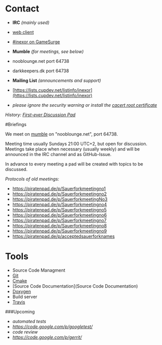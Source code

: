 # Contact

* **IRC** _(mainly used)_
 * [web client](http://irc.lc/gamesurge/inexor)
 * [#inexor on GameSurge](irc://gamesurge.net/#inexor)

* **Mumble** _(for meetings, see below)_
 * nooblounge.net port 64738
 * darkkeepers.dk port 64738

* **Mailing List** _(announcements and support)_
 * [https://lists.cupdev.net/listinfo/inexor](https://lists.cupdev.net/listinfo/inexor)
  * _please ignore the security warning or install the [cacert root certificate](https://www.cacert.org/index.php?id=3)_

_History: [First-ever Discussion Pad](https://piratenpad.de/p/SauerbratenFork)_

#Briefings

We meet on [mumble](http://mumble.sourceforge.net/) on "nooblounge.net", port 64738.

Meeting time usually Sundays 21:00 UTC+2, but open for discussion. 
Meetings take place when necessary (usually weekly) and will be announced in the IRC channel and as GitHub-Issue.

In advance to every meeting a pad will be created with topics to be discussed.

_Protocols of old meetings:_ 
* https://piratenpad.de/p/Sauerforkmeetingno1
* https://piratenpad.de/p/Sauerforkmeetingno2
* https://piratenpad.de/p/SauerforkmeetingNo3
* https://piratenpad.de/p/Sauerforkmeetingno4
* https://piratenpad.de/p/Sauerforkmeetingno5
* https://piratenpad.de/p/Sauerforkmeetingno6
* https://piratenpad.de/p/Sauerforkmeetingno7
* https://piratenpad.de/p/Sauerforkmeetingno8
* https://piratenpad.de/p/Sauerforkmeetingno9
* https://piratenpad.de/p/acceptedsauerforknames

# Tools
* Source Code Managment
 * [Git](http://git-scm.com/)
 * [Cmake](http://www.cmake.org/Wiki/CMake)
* [Source Code Documentation](Source Code Documentation)
 * [Doxygen](http://www.stack.nl/~dimitri/doxygen/)
* Build server
 * [Travis](https://travis-ci.org/sauerbraten-fork/sauerbraten-fork)

###Upcoming
* _automated tests_
 * _https://code.google.com/p/googletest/_
* _code review_
 * _https://code.google.com/p/gerrit/_